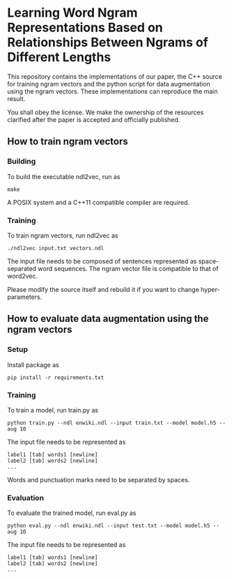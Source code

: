 # Learning Word Ngram Representations Based on Relationships Between Ngrams of Different Lengths

This repository contains the implementations of our paper,
the C++ source for training ngram vectors and the python script for data augmentation using the ngram vectors.
These implementations can reproduce the main result.

You shall obey the license.
We make the ownership of the resources clarified after the paper is accepted and officially published.

## How to train ngram vectors

### Building

To build the executable ndl2vec, run as

```shell
make
```

A POSIX system and a C++11 compatible compiler are required.

### Training

To train ngram vectors, run ndl2vec as

```shell
./ndl2vec input.txt vectors.ndl
```

The input file needs to be composed of sentences represented as space-separated word sequences.
The ngram vector file is compatible to that of word2vec.

Please modify the source itself and rebuild it if you want to change hyper-parameters.

## How to evaluate data augmentation using the ngram vectors

### Setup

Install package as

```shell
pip install -r requirements.txt
```

### Training

To train a model, run train.py as

```shell
python train.py --ndl enwiki.ndl --input train.txt --model model.h5 --aug 10
```

The input file needs to be represented as

```csv
label1 [tab] words1 [newline]
label2 [tab] words2 [newline]
...
```

Words and punctuation marks need to be separated by spaces.

### Evaluation

To evaluate the trained model, run eval.py as

```shell
python eval.py --ndl enwiki.ndl --input test.txt --model model.h5 --aug 10
```

The input file needs to be represented as

```csv
label1 [tab] words1 [newline]
label2 [tab] words2 [newline]
...
```
